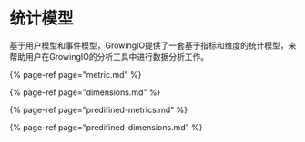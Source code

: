 # 统计模型

基于用户模型和事件模型，GrowingIO提供了一套基于指标和维度的统计模型，来帮助用户在GrowingIO的分析工具中进行数据分析工作。

{% page-ref page="metric.md" %}

{% page-ref page="dimensions.md" %}

{% page-ref page="predifined-metrics.md" %}

{% page-ref page="predifined-dimensions.md" %}


